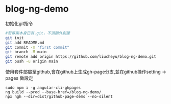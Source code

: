 # blog-ng-demo

初始化git指令

~~~bash
#若專案本身已有.git，不須額外創建
git init
git add README.md
git commit -m "first commit"
git branch -M main
git remote add origin https://github.com/liucheyu/blog-ng-demo.git
git push -u origin main
~~~

使用套件部屬至github,會在github上生成gh-page分支,並在github操作setting -> pages 做設定

~~~
sudo npm i -g angular-cli-ghpages
ng build --prod --base-href=/blog-ng-demo/
npx ngh --dir=dist/github-page-demo --no-silent
~~~